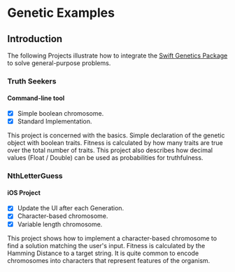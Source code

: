 #  Genetic Examples

## Introduction
The following Projects illustrate how to integrate the [Swift Genetics Package](https://github.com/rloniello/Genetics) to solve general-purpose problems. 

### Truth Seekers
#### Command-line tool
- [x] Simple boolean chromosome. 
- [x] Standard Implementation.

This project is concerned with the basics. Simple declaration of the genetic object with boolean traits.
Fitness is calculated by how many traits are true over the total number of traits.
This project also describes how decimal values (Float / Double) can be used as probabilities for truthfulness.

### NthLetterGuess
#### iOS Project
- [x] Update the UI after each Generation.
- [x] Character-based chromosome.
- [x] Variable length chromosome.

This project shows how to implement a character-based chromosome to find a solution matching the user's input.
Fitness is calculated by the Hamming Distance to a target string. 
It is quite common to encode chromosomes into characters that represent features of the organism. 
